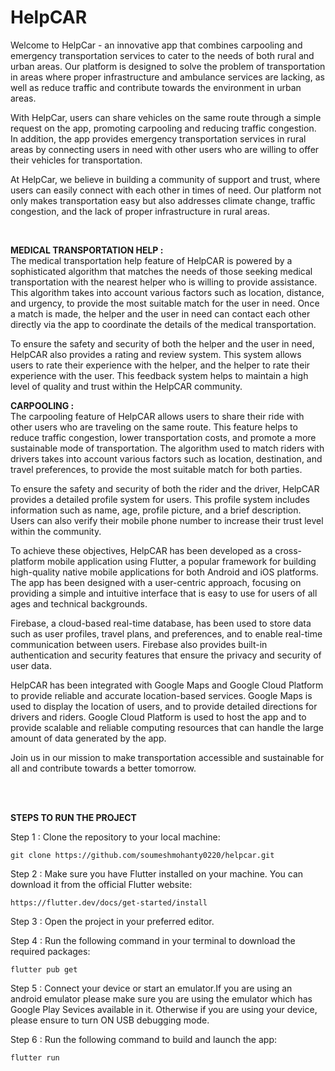 # HelpCAR
Welcome to HelpCar - an innovative app that combines carpooling and emergency transportation services to cater to the needs of both rural and urban areas. Our platform is designed to solve the problem of transportation in areas where proper infrastructure and ambulance services are lacking, as well as reduce traffic and contribute towards the environment in urban areas.

With HelpCar, users can share vehicles on the same route through a simple request on the app, promoting carpooling and reducing traffic congestion. In addition, the app provides emergency transportation services in rural areas by connecting users in need with other users who are willing to offer their vehicles for transportation.

At HelpCar, we believe in building a community of support and trust, where users can easily connect with each other in times of need. Our platform not only makes transportation easy but also addresses climate change, traffic congestion, and the lack of proper infrastructure in rural areas.

<br>

**MEDICAL TRANSPORTATION HELP :**<br>
The medical transportation help feature of HelpCAR is powered by a sophisticated algorithm that matches the needs of those seeking medical transportation with the nearest helper who is willing to provide assistance. This algorithm takes into account various factors such as location, distance, and urgency, to provide the most suitable match for the user in need. Once a match is made, the helper and the user in need can contact each other directly via the app to coordinate the details of the medical transportation.

To ensure the safety and security of both the helper and the user in need, HelpCAR also provides a rating and review system. This system allows users to rate their experience with the helper, and the helper to rate their experience with the user. This feedback system helps to maintain a high level of quality and trust within the HelpCAR community.

**CARPOOLING :**<br>
The carpooling feature of HelpCAR allows users to share their ride with other users who are traveling on the same route. This feature helps to reduce traffic congestion, lower transportation costs, and promote a more sustainable mode of transportation. The algorithm used to match riders with drivers takes into account various factors such as location, destination, and travel preferences, to provide the most suitable match for both parties.

To ensure the safety and security of both the rider and the driver, HelpCAR provides a detailed profile system for users. This profile system includes information such as name, age, profile picture, and a brief description. Users can also verify their mobile phone number to increase their trust level within the community.

To achieve these objectives, HelpCAR has been developed as a cross-platform mobile application using Flutter, a popular framework for building high-quality native mobile applications for both Android and iOS platforms. The app has been designed with a user-centric approach, focusing on providing a simple and intuitive interface that is easy to use for users of all ages and technical backgrounds.

Firebase, a cloud-based real-time database, has been used to store data such as user profiles, travel plans, and preferences, and to enable real-time communication between users. Firebase also provides built-in authentication and security features that ensure the privacy and security of user data.

HelpCAR has been integrated with Google Maps and Google Cloud Platform to provide reliable and accurate location-based services. Google Maps is used to display the location of users, and to provide detailed directions for drivers and riders. Google Cloud Platform is used to host the app and to provide scalable and reliable computing resources that can handle the large amount of data generated by the app.

Join us in our mission to make transportation accessible and sustainable for all and contribute towards a better tomorrow.


<br><br>



**STEPS TO RUN THE PROJECT**

Step 1 :
Clone the repository to your local machine:
```
git clone https://github.com/soumeshmohanty0220/helpcar.git
```

Step 2 :
Make sure you have Flutter installed on your machine. You can download it from the official Flutter website: 
```
https://flutter.dev/docs/get-started/install
```
Step 3 :
Open the project in your preferred editor.

Step 4 : 
Run the following command in your terminal to download the required packages:
```
flutter pub get 
```

Step 5 :
Connect your device or start an emulator.If you are using an android emulator please make sure you are using the emulator which has Google Play Sevices available in it. Otherwise if you are using your device, please ensure to turn ON USB debugging mode.

Step 6 :
Run the following command to build and launch the app:
```
flutter run
```
